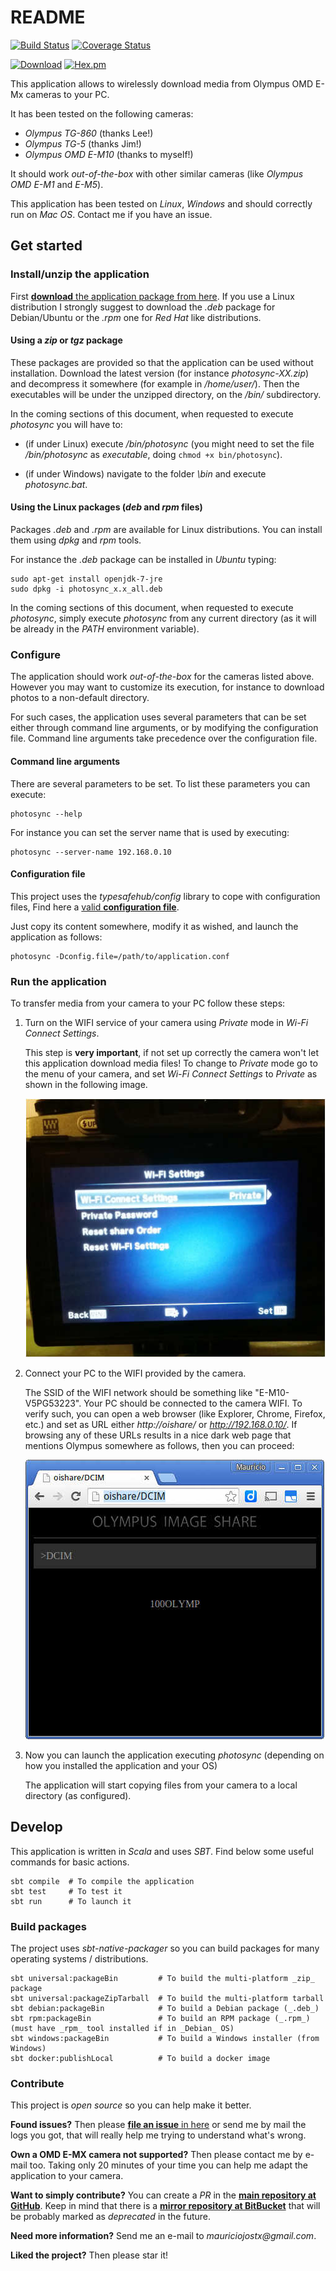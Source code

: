 # README

[![Build Status](https://api.travis-ci.org/mauriciojost/olympus-photosync.svg)](https://travis-ci.org/mauriciojost/olympus-photosync) 
[![Coverage Status](https://coveralls.io/repos/github/mauriciojost/olympus-photosync/badge.svg?branch=master)](https://coveralls.io/github/mauriciojost/olympus-photosync?branch=master) 

[![Download](https://img.shields.io/badge/download-installer-aa3333.svg)](https://bitbucket.org/mauriciojost/olympus-photosync/downloads) [![Hex.pm](https://img.shields.io/hexpm/l/plug.svg)](/LICENSE.md) 

This application allows to wirelessly download media from Olympus OMD E-Mx cameras to your PC.

It has been tested on the following cameras: 

- _Olympus TG-860_ (thanks Lee!)
- _Olympus TG-5_ (thanks Jim!)
- _Olympus OMD E-M10_ (thanks to myself!)

It should work _out-of-the-box_ with other similar cameras (like _Olympus OMD E-M1_ and _E-M5_).

This application has been tested on _Linux_, _Windows_ and should correctly run on _Mac OS_. Contact me if you have an issue.

## Get started

### Install/unzip the application 

First [**download** the application package from here](https://bitbucket.org/mauriciojost/olympus-photosync/downloads). If you use a Linux distribution I strongly suggest to download the _.deb_ package for Debian/Ubuntu or the _.rpm_ one for _Red Hat_ like distributions.

#### Using a _zip_ or _tgz_ package

These packages are provided so that the application can be used without installation. Download the latest version (for instance _photosync-XX.zip_) and decompress it somewhere (for example in _/home/user/_). Then the executables will be under the unzipped directory, on the _<PHOTOSYNC>/bin/_ subdirectory.

In the coming sections of this document, when requested to execute _photosync_ you will have to: 

 - (if under Linux) execute _<PHOTOSYNC>/bin/photosync_ (you might need to set the file _<PHOTOSYNC>/bin/photosync_ as _executable_, doing `chmod +x bin/photosync`). 
 
 - (if under Windows) navigate to the folder _<PHOTOSYNC>\bin_ and execute _photosync.bat_.

#### Using the Linux packages (_deb_ and _rpm_ files)

Packages _.deb_ and _.rpm_ are available for Linux distributions. You can install them using _dpkg_ and _rpm_ tools.

For instance the _.deb_ package can be installed in _Ubuntu_ typing: 

```
sudo apt-get install openjdk-7-jre
sudo dpkg -i photosync_x.x_all.deb
```

In the coming sections of this document, when requested to execute _photosync_, simply execute _photosync_ from any current directory (as it will be already in the _PATH_ environment variable).
 
### Configure

The application should work _out-of-the-box_ for the cameras listed above. However you may want to customize its execution, for instance to download photos to a non-default directory.

For such cases, the application uses several parameters that can be set either through command line arguments, or by modifying the configuration file. Command line arguments take precedence over the configuration file.

#### Command line arguments

There are several parameters to be set. To list these parameters you can execute: 

```
photosync --help
```

For instance you can set the server name that is used by executing: 

```
photosync --server-name 192.168.0.10
```

#### Configuration file

This project uses the _typesafehub/config_ library to cope with configuration files, Find here a [valid **configuration file**](src/main/resources/application.conf).

Just copy its content somewhere, modify it as wished, and launch the application as follows: 

```
photosync -Dconfig.file=/path/to/application.conf 
```

### Run the application

To transfer media from your camera to your PC follow these steps:

1. Turn on the WIFI service of your camera using _Private_ mode in _Wi-Fi Connect Settings_. 

    This step is **very important**, if not set up correctly the camera won't let this application download media files! To change to _Private_ mode go to the menu of your camera, and set _Wi-Fi Connect Settings_ to _Private_ as shown in the following image.

    ![Camera in private mode](doc/images/camera-in-wifi-connect-settings-private-mode.jpg)

2. Connect your PC to the WIFI provided by the camera. 

    The SSID of the WIFI network should be something like "E-M10-V5PG53223". Your PC should be connected to the camera WIFI. To verify such, you can open a web browser (like Explorer, Chrome, Firefox, etc.) and set as URL either _http://oishare/_ or _http://192.168.0.10/_. If browsing any of these URLs results in a nice dark web page that mentions Olympus somewhere as follows, then you can proceed:

    ![PC correctly connected to the camera](doc/images/oishare-wifi-connected-ok.jpg)

3. Now you can launch the application executing _photosync_ (depending on how you installed the application and your OS)

    The application will start copying files from your camera to a local directory (as configured).

## Develop

This application is written in _Scala_ and uses _SBT_. Find below some useful commands for basic actions.

```
sbt compile  # To compile the application
sbt test     # To test it
sbt run      # To launch it
```

### Build packages

The project uses _sbt-native-packager_ so you can build packages for many operating systems / distributions.

```
sbt universal:packageBin         # To build the multi-platform _zip_ package
sbt universal:packageZipTarball  # To build the multi-platform tarball
sbt debian:packageBin            # To build a Debian package (_.deb_)
sbt rpm:packageBin               # To build an RPM package (_.rpm_) (must have _rpm_ tool installed if in _Debian_ OS)
sbt windows:packageBin           # To build a Windows installer (from Windows)
sbt docker:publishLocal          # To build a docker image
```

### Contribute

This project is _open source_ so you can help make it better.

**Found issues?** Then please [**file an issue** in here](https://github.com/mauriciojost/olympus-photosync/issues) or send me by mail the logs you got, that will really help me trying to understand what's wrong. 

**Own a OMD E-MX camera not supported?** Then please contact me by e-mail too. Taking only 20 minutes of your time you can help me adapt the application to your camera.

**Want to simply contribute?** You can create a _PR_ in the [**main repository at GitHub**](https://github.com/mauriciojost/olympus-photosync). Keep in mind that there is a [**mirror repository at BitBucket**](https://bitbucket.org/mauriciojost/olympus-photosync) that will be probably marked as _deprecated_ in the future.

**Need more information?** Send me an e-mail to _mauriciojostx@gmail.com_.

**Liked the project?** Then please star it! 


